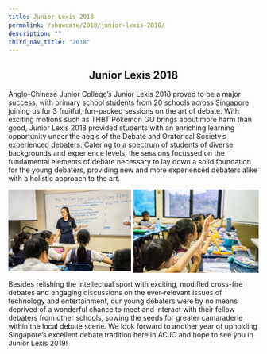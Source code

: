 ```yaml
---
title: Junior Lexis 2018
permalink: /showcase/2018/junior-lexis-2018/
description: ""
third_nav_title: "2018"
---
```

## <center> Junior Lexis 2018 </center>

Anglo-Chinese Junior College’s Junior Lexis 2018 proved to be a major success, with primary school students from 20 schools across Singapore joining us for 3 fruitful, fun-packed sessions on the art of debate. With exciting motions such as THBT Pokémon GO brings about more harm than good, Junior Lexis 2018 provided students with an enriching learning opportunity under the aegis of the Debate and Oratorical Society’s experienced debaters. Catering to a spectrum of students of diverse backgrounds and experience levels, the sessions focussed on the fundamental elements of debate necessary to lay down a solid foundation for the young debaters, providing new and more experienced debaters alike with a holistic approach to the art.

<img src="/images/Junior%20LEXIS%20photo%201.jpeg" style="width: 49%;" align="left">

<img src="/images/Junior%20LEXIS%20photo%202.jpeg" style="width: 50%;" align="right">

<br clear="right">

Besides relishing the intellectual sport with exciting, modified cross-fire debates and engaging discussions on the ever-relevant issues of technology and entertainment, our young debaters were by no means deprived of a wonderful chance to meet and interact with their fellow debaters from other schools, sowing the seeds for greater camaraderie within the local debate scene. We look forward to another year of upholding Singapore’s excellent debate tradition here in ACJC and hope to see you in Junior Lexis 2019!